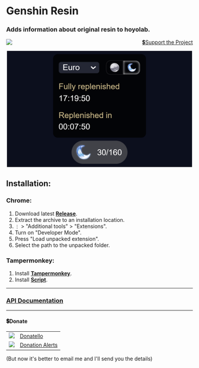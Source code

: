 # Genshin Resin

### Adds information about original resin to hoyolab.

<p align="right">
    <img align="left" src="https://shields.io/badge/version-v2.0.0-blue">
    <a href="#donate">💲Support the Project</a>
</p>
<p align="center">
    <img width="500px" src="github/images/preview-2-dark.png">
</p>

## Installation:
### Chrome:
  1. Download latest **[Release](https://github.com/SuperZombi/genshin-resin-api/releases)**.
  2. Extract the archive to an installation location.
  3. ```⋮``` > "Additional tools" > "Extensions".
  4. Turn on "Developer Mode".
  5. Press "Load unpacked extension".
  6. Select the path to the unpacked folder.

### Tampermonkey:
  1. Install **[Tampermonkey](https://www.tampermonkey.net/)**.
  2. Install **[Script](https://raw.githubusercontent.com/SuperZombi/genshin-resin-api/main/genshin-resin.user.js)**.

<hr>

### <a href="https://genshin-api.superzombi.repl.co/docs">API Documentation</a>

<hr>

#### 💲Donate

<table>
  <tr>
    <td>
       <img width="18px" src="https://www.google.com/s2/favicons?domain=https://donatello.to&sz=256">
    </td>
    <td>
      <a href="https://donatello.to/super_zombi">Donatello</a>
    </td>
  </tr>
  <tr>
    <td>
       <img width="18px" src="https://www.google.com/s2/favicons?domain=https://www.donationalerts.com&sz=256">
    </td>
    <td>
      <a href="https://www.donationalerts.com/r/super_zombi">Donation Alerts</a>
    </td>
  </tr>
</table>
    
(But now it's better to email me and I'll send you the details)
